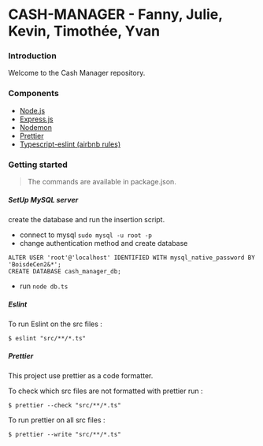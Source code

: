 # CASH-MANAGER - Fanny, Julie, Kevin, Timothée, Yvan

### Introduction

Welcome to the Cash Manager repository.

### Components

- [Node.js](https://nodejs.org)
- [Express.js](https://expressjs.com/fr/)
- [Nodemon](https://nodemon.io/)
- [Prettier](https://prettier.io/)
- [Typescript-eslint (airbnb rules)](https://github.com/typescript-eslint/typescript-eslint)

### Getting started

>The commands are available in package.json.

##### SetUp MySQL server

create the database and run the insertion script.

- connect to mysql `sudo mysql -u root -p`
- change authentication method and create database
```
ALTER USER 'root'@'localhost' IDENTIFIED WITH mysql_native_password BY 'BoisdeCen2&*';
CREATE DATABASE cash_manager_db;
```
- run `node db.ts` 

##### Eslint

To run Eslint on the src files :

    $ eslint "src/**/*.ts"

##### Prettier

This project use prettier as a code formatter.

To check which src files are not formatted with prettier run :

    $ prettier --check "src/**/*.ts"

To run prettier on all src files :

    $ prettier --write "src/**/*.ts"
